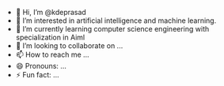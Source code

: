 - 👋 Hi, I’m @kdeprasad
- 👀 I’m interested in artificial intelligence and machine learning.
- 🌱 I’m currently learning computer science engineering with specialization in Aiml
- 💞️ I’m looking to collaborate on ...
- 📫 How to reach me ...
- 😄 Pronouns: ...
- ⚡ Fun fact: ...

<!---
kdeprasad/kdeprasad is a ✨ special ✨ repository because its `README.md` (this file) appears on your GitHub profile.
You can click the Preview link to take a look at your changes.
--->
